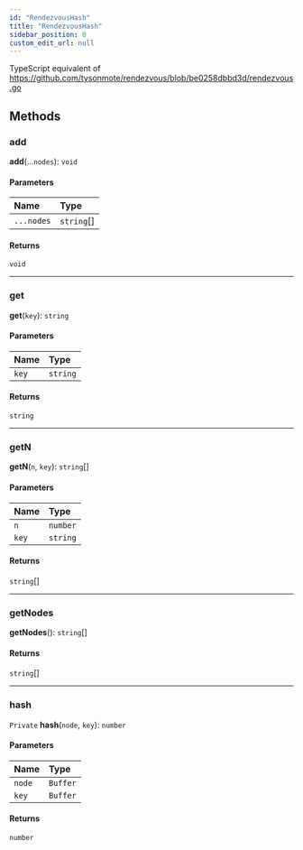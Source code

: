 ```yaml
---
id: "RendezvousHash"
title: "RendezvousHash"
sidebar_position: 0
custom_edit_url: null
---
```


TypeScript equivalent of https://github.com/tysonmote/rendezvous/blob/be0258dbbd3d/rendezvous.go

## Methods

### add

**add**(...`nodes`): `void`

#### Parameters

| Name | Type |
| :------ | :------ |
| `...nodes` | `string`[] |

#### Returns

`void`

___

### get

**get**(`key`): `string`

#### Parameters

| Name | Type |
| :------ | :------ |
| `key` | `string` |

#### Returns

`string`

___

### getN

**getN**(`n`, `key`): `string`[]

#### Parameters

| Name | Type |
| :------ | :------ |
| `n` | `number` |
| `key` | `string` |

#### Returns

`string`[]

___

### getNodes

**getNodes**(): `string`[]

#### Returns

`string`[]

___

### hash

`Private` **hash**(`node`, `key`): `number`

#### Parameters

| Name | Type |
| :------ | :------ |
| `node` | `Buffer` |
| `key` | `Buffer` |

#### Returns

`number`

